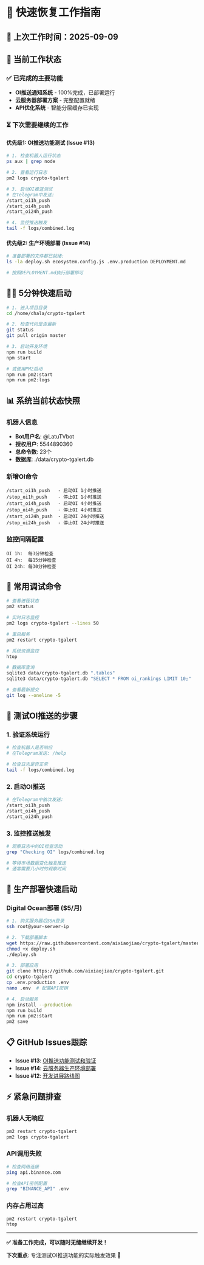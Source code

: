 # 🔄 快速恢复工作指南

## 📅 上次工作时间：2025-09-09

## 🎯 当前工作状态

### ✅ 已完成的主要功能
- **OI推送通知系统** - 100%完成，已部署运行
- **云服务器部署方案** - 完整配置就绪
- **API优化系统** - 智能分层缓存已实现

### ⏳ 下次需要继续的工作

#### **优先级1: OI推送功能测试** (Issue #13)
```bash
# 1. 检查机器人运行状态
ps aux | grep node

# 2. 查看运行日志
pm2 logs crypto-tgalert

# 3. 启动OI推送测试
# 在Telegram中发送:
/start_oi1h_push
/start_oi4h_push
/start_oi24h_push

# 4. 监控推送触发
tail -f logs/combined.log
```

#### **优先级2: 生产环境部署** (Issue #14)
```bash
# 准备部署的文件都已就绪:
ls -la deploy.sh ecosystem.config.js .env.production DEPLOYMENT.md

# 按照DEPLOYMENT.md执行部署即可
```

## 🏃‍♂️ 5分钟快速启动

```bash
# 1. 进入项目目录
cd /home/chala/crypto-tgalert

# 2. 检查代码是否最新
git status
git pull origin master

# 3. 启动开发环境
npm run build
npm start

# 或使用PM2启动
npm run pm2:start
npm run pm2:logs
```

## 📊 系统当前状态快照

### 机器人信息
- **Bot用户名**: @LatuTVbot
- **授权用户**: 5544890360  
- **总命令数**: 23个
- **数据库**: ./data/crypto-tgalert.db

### 新增OI命令
```
/start_oi1h_push   - 启动OI 1小时推送
/stop_oi1h_push    - 停止OI 1小时推送
/start_oi4h_push   - 启动OI 4小时推送
/stop_oi4h_push    - 停止OI 4小时推送
/start_oi24h_push  - 启动OI 24小时推送
/stop_oi24h_push   - 停止OI 24小时推送
```

### 监控间隔配置
```
OI 1h:  每3分钟检查
OI 4h:  每15分钟检查
OI 24h: 每30分钟检查
```

## 🔧 常用调试命令

```bash
# 查看进程状态
pm2 status

# 实时日志监控
pm2 logs crypto-tgalert --lines 50

# 重启服务
pm2 restart crypto-tgalert

# 系统资源监控
htop

# 数据库查询
sqlite3 data/crypto-tgalert.db ".tables"
sqlite3 data/crypto-tgalert.db "SELECT * FROM oi_rankings LIMIT 10;"

# 查看最新提交
git log --oneline -5
```

## 📱 测试OI推送的步骤

### 1. 验证系统运行
```bash
# 检查机器人是否响应
# 在Telegram发送: /help

# 检查日志是否正常
tail -f logs/combined.log
```

### 2. 启动OI推送
```bash
# 在Telegram中依次发送:
/start_oi1h_push
/start_oi4h_push  
/start_oi24h_push
```

### 3. 监控推送触发
```bash
# 观察日志中的OI检查活动
grep "Checking OI" logs/combined.log

# 等待市场数据变化触发推送
# 通常需要几小时的观察时间
```

## 🚀 生产部署快速启动

### Digital Ocean部署 ($5/月)
```bash
# 1. 购买服务器后SSH登录
ssh root@your-server-ip

# 2. 下载部署脚本
wget https://raw.githubusercontent.com/aixiaojiao/crypto-tgalert/master/deploy.sh
chmod +x deploy.sh
./deploy.sh

# 3. 部署应用
git clone https://github.com/aixiaojiao/crypto-tgalert.git
cd crypto-tgalert
cp .env.production .env
nano .env  # 配置API密钥

# 4. 启动服务
npm install --production
npm run build
npm run pm2:start
pm2 save
```

## 📋 GitHub Issues跟踪

- **Issue #13**: [OI推送功能测试和验证](https://github.com/aixiaojiao/crypto-tgalert/issues/13)
- **Issue #14**: [云服务器生产环境部署](https://github.com/aixiaojiao/crypto-tgalert/issues/14)
- **Issue #12**: [开发进展路线图](https://github.com/aixiaojiao/crypto-tgalert/issues/12)

## ⚡ 紧急问题排查

### 机器人无响应
```bash
pm2 restart crypto-tgalert
pm2 logs crypto-tgalert
```

### API调用失败
```bash
# 检查网络连接
ping api.binance.com

# 检查API密钥配置
grep "BINANCE_API" .env
```

### 内存占用过高
```bash
pm2 restart crypto-tgalert
htop
```

---

**✅ 准备工作完成，可以随时无缝继续开发！**

**下次重点**: 专注测试OI推送功能的实际触发效果 🎯